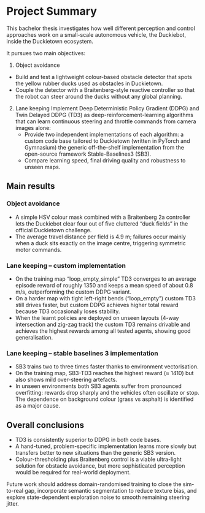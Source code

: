 # Project Summary #
This bachelor thesis investigates how well different perception and control approaches work on a small-scale autonomous vehicle, the Duckiebot, inside the Duckietown ecosystem. 

It pursues two main objectives:

1. Object avoidance
* Build and test a lightweight colour-based obstacle detector that spots the yellow rubber ducks used as obstacles in Duckietown.
* Couple the detector with a Braitenberg-style reactive controller so that the robot can steer around the ducks without any global planning.

2. Lane keeping
Implement Deep Deterministic Policy Gradient (DDPG) and Twin Delayed DDPG (TD3) as deep-reinforcement-learning algorithms that can learn continuous steering and throttle commands from camera images alone:
    * Provide two independent implementations of each algorithm:
    a custom code base tailored to Duckietown (written in PyTorch and Gymnasium)
    the generic off-the-shelf implementation from the open-source framework Stable-Baselines3 (SB3).
    * Compare learning speed, final driving quality and robustness to unseen maps.

## Main results ##

### Object avoidance ###
* A simple HSV colour mask combined with a Braitenberg 2a controller lets the Duckiebot clear four out of five cluttered “duck fields” in the official Duckietown challenge.
* The average travel distance per field is 4.9 m; failures occur mainly when a duck sits exactly on the image centre, triggering symmetric motor commands.

### Lane keeping – custom implementation ###
* On the training map “loop_empty_simple” TD3 converges to an average episode reward of roughly 1350 and keeps a mean speed of about 0.8 m/s, outperforming the custom DDPG variant.
* On a harder map with tight left-right bends (“loop_empty”) custom TD3 still drives faster, but custom DDPG achieves higher total reward because TD3 occasionally loses stability.
* When the learnt policies are deployed on unseen layouts (4-way intersection and zig-zag track) the custom TD3 remains drivable and achieves the highest rewards among all tested agents, showing good generalisation.

### Lane keeping – stable baselines 3 implementation ###
* SB3 trains two to three times faster thanks to environment vectorisation.
* On the training map, SB3-TD3 reaches the highest reward (≈ 1410) but also shows mild over-steering artefacts.
* In unseen environments both SB3 agents suffer from pronounced overfitting: rewards drop sharply and the vehicles often oscillate or stop. The dependence on background colour (grass vs asphalt) is identified as a major cause.

## Overall conclusions ##
* TD3 is consistently superior to DDPG in both code bases.
* A hand-tuned, problem-specific implementation learns more slowly but transfers better to new situations than the generic SB3 version.
* Colour-thresholding plus Braitenberg control is a viable ultra-light solution for obstacle avoidance, but more sophisticated perception would be required for real-world deployment.

Future work should address domain-randomised training to close the sim-to-real gap, incorporate semantic segmentation to reduce texture bias, and explore state-dependent exploration noise to smooth remaining steering jitter.

